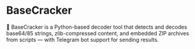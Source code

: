 # BaseCracker
🔐 BaseCracker is a Python-based decoder tool that detects and decodes base64/85 strings, zlib-compressed content, and embedded ZIP archives from scripts — with Telegram bot support for sending results.
